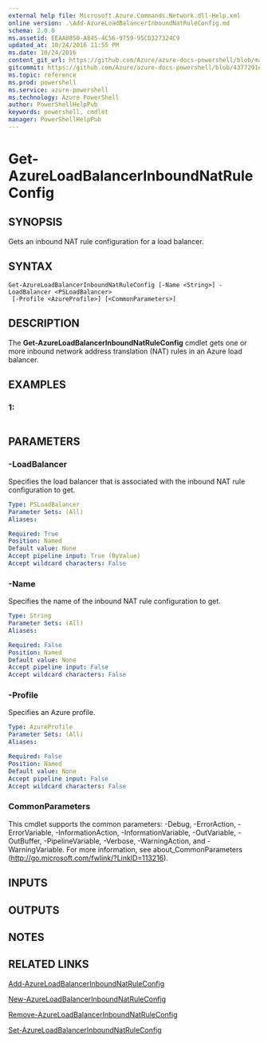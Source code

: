 ```yaml
---
external help file: Microsoft.Azure.Commands.Network.dll-Help.xml
online version: .\Add-AzureLoadBalancerInboundNatRuleConfig.md
schema: 2.0.0
ms.assetid: EEAA0850-A845-4C56-9759-95CD327324C9
updated_at: 10/24/2016 11:55 PM
ms.date: 10/24/2016
content_git_url: https://github.com/Azure/azure-docs-powershell/blob/master/azureps-cmdlets-docs/ResourceManager/AzureRM.Network/v0.9.8/Get-AzureLoadBalancerInboundNatRuleConfig.md
gitcommit: https://github.com/Azure/azure-docs-powershell/blob/4377291ee360e58e2c1c5d644155daf6a0279055/azureps-cmdlets-docs/ResourceManager/AzureRM.Network/v0.9.8/Get-AzureLoadBalancerInboundNatRuleConfig.md
ms.topic: reference
ms.prod: powershell
ms.service: azure-powershell
ms.technology: Azure PowerShell
author: PowerShellHelpPub
keywords: powershell, cmdlet
manager: PowerShellHelpPub
---
```


# Get-AzureLoadBalancerInboundNatRuleConfig

## SYNOPSIS
Gets an inbound NAT rule configuration for a load balancer.

## SYNTAX

```
Get-AzureLoadBalancerInboundNatRuleConfig [-Name <String>] -LoadBalancer <PSLoadBalancer>
 [-Profile <AzureProfile>] [<CommonParameters>]
```

## DESCRIPTION
The **Get-AzureLoadBalancerInboundNatRuleConfig** cmdlet gets one or more inbound network address translation (NAT) rules in an Azure load balancer.

## EXAMPLES

### 1:
```

```

## PARAMETERS

### -LoadBalancer
Specifies the load balancer that is associated with the inbound NAT rule configuration to get.

```yaml
Type: PSLoadBalancer
Parameter Sets: (All)
Aliases: 

Required: True
Position: Named
Default value: None
Accept pipeline input: True (ByValue)
Accept wildcard characters: False
```

### -Name
Specifies the name of the inbound NAT rule configuration to get.

```yaml
Type: String
Parameter Sets: (All)
Aliases: 

Required: False
Position: Named
Default value: None
Accept pipeline input: False
Accept wildcard characters: False
```

### -Profile
Specifies an Azure profile.

```yaml
Type: AzureProfile
Parameter Sets: (All)
Aliases: 

Required: False
Position: Named
Default value: None
Accept pipeline input: False
Accept wildcard characters: False
```

### CommonParameters
This cmdlet supports the common parameters: -Debug, -ErrorAction, -ErrorVariable, -InformationAction, -InformationVariable, -OutVariable, -OutBuffer, -PipelineVariable, -Verbose, -WarningAction, and -WarningVariable. For more information, see about_CommonParameters (http://go.microsoft.com/fwlink/?LinkID=113216).

## INPUTS

## OUTPUTS

## NOTES

## RELATED LINKS

[Add-AzureLoadBalancerInboundNatRuleConfig](./Add-AzureLoadBalancerInboundNatRuleConfig.md)

[New-AzureLoadBalancerInboundNatRuleConfig](./New-AzureLoadBalancerInboundNatRuleConfig.md)

[Remove-AzureLoadBalancerInboundNatRuleConfig](./Remove-AzureLoadBalancerInboundNatRuleConfig.md)

[Set-AzureLoadBalancerInboundNatRuleConfig](./Set-AzureLoadBalancerInboundNatRuleConfig.md)



